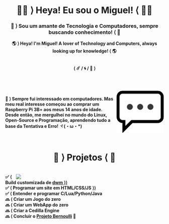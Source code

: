 <h1 align="center"> <b> 🐱‍💻 ⟩ Heya! Eu sou o Miguel! ⟨ 🐱‍💻 </b><br><h3 align="center"> 👾 ⟩ Sou um amante de Tecnologia e Computadores, sempre buscando conhecimento! ⟨ 👾</h3></h1>
<p align="center"> <b> 🌎 ⟩ Heya! I'm Miguel! A lover of Technology and Computers, always looking up for knowledge! ⟨ 🌎</h3></h1>
<br>
<br>
<p align="center"> ⟨ ☄️ / 🌀 / 📮 ⟩<br>
<br>
<h1></h1>
<img align="right" width="150px" src="./logpens.png">
<p align="left"><br>
💬 ⟩  Sempre fui interessado em computadores. Mas meu real interesse começou ao comprar um<br>Raspberry Pi 3B+ aos meus 14 anos de idade. Desde então, me mergulhei no mundo do Linux,<br>Open-Source e Programação, aprendendo tudo a base da Tentativa e Erro! ヾ(・ω・*)<br>
<br>
<br>
<h1 align="center"> 📁 ⟩ Projetos ⟨ 📁 </h1>
<br>
<div align="right">
<a href="https://github.com/mirvoxtm">
<img height="-375em" width="470em" align="right" src="https://github-readme-stats.vercel.app/api?username=mirvoxtm&show_icons=true&theme=radical&include_all_commits=true&count_private=true"/></a>
<div align="left">
✅ ⟨ Build customizada de <a href="https://www.youtube.com/watch?v=iik25wqIuFo">dwm ⟩⟩</a><br>
✅ ⟨ Programar um site em HTML/CSS/JS <a href="https://semicollon-estudios.com.br/">⟩⟩</a><br>
✅ ⟨ Entender e programar C/Lua/Python/Java<br>
🔜 ⟨ Criar um Jogo do zero<br>
🔜 ⟨ Criar um WebApp do zero<br>
🔜 ⟨ Criar a Cedilla Engine<br>
🔜 ⟨ Concluir o <a href="https://twitter.com/Semicollon_BR">Projeto Bernoulli</a> 👀
</div>

